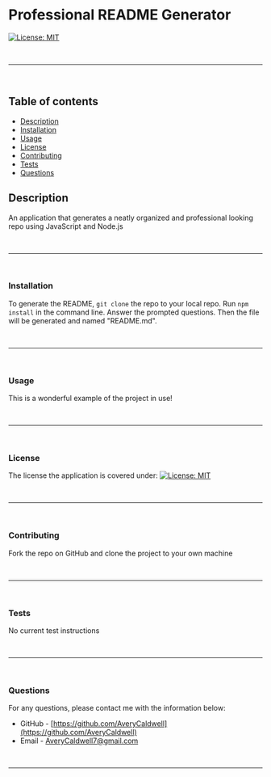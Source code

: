 
# __Professional README Generator__

[![License: MIT](https://img.shields.io/badge/License-MIT-yellow.svg)](https://opensource.org/licenses/MIT) 


<br>
<hr>
<br> 

## __Table of contents__

- [Description](#description)
- [Installation](#installation)
- [Usage](#usage)
- [License](#license)
- [Contributing](#contributing)
- [Tests](#tests)
- [Questions](#questions)



## __Description__

An application that generates a neatly organized and professional looking repo using JavaScript and Node.js

<br>
<hr>
<br>


### __Installation__

To generate the README,  `git clone` the repo to your local repo. Run `npm install` in the command line. Answer the prompted questions. Then the file will be generated and named "README.md".


<br>
<hr>
<br>

### __Usage__

This is a wonderful example of the project in use!

<br>
<hr>
<br>

### __License__
The license the application is covered under:   [![License: MIT](https://img.shields.io/badge/License-MIT-yellow.svg)](https://opensource.org/licenses/MIT) 

<br>
<hr>
<br>

### __Contributing__

Fork the repo on GitHub and clone the project to your own machine


<br>
<hr>
<br>


### __Tests__

No current test instructions

<br>
<hr>
<br>

### __Questions__

  For any questions, please contact me with the information below:

- GitHub - [https://github.com/AveryCaldwell](https://github.com/AveryCaldwell)
- Email - [AveryCaldwell7@gmail.com](AveryCaldwell7@gmail.com)

<br>
<hr>
<br>

